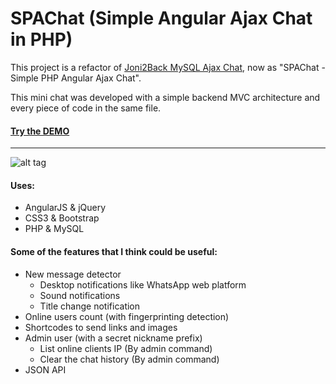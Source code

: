 SPAChat (Simple Angular Ajax Chat in PHP)
=======

This project is a refactor of [Joni2Back MySQL Ajax Chat](http://sourceforge.net/projects/joni2back-chat/),
now as "SPAChat - Simple PHP Angular Ajax Chat".

This mini chat was developed with a simple backend MVC architecture and every piece of code in the same file.

#### [Try the DEMO](http://zendelsolutions.com/zendel/projects/spachat)
-----
![alt tag](https://raw.githubusercontent.com/joni2back/spachat/master/spachat.png)

#### Uses:
* AngularJS & jQuery
* CSS3 & Bootstrap
* PHP & MySQL

#### Some of the features that I think could be useful:
* New message detector
  * Desktop notifications like WhatsApp web platform
  * Sound notifications
  * Title change notification
* Online users count (with fingerprinting detection)
* Shortcodes to send links and images
* Admin user (with a secret nickname prefix)
  * List online clients IP (By admin command)
  * Clear the chat history (By admin command)
* JSON API
